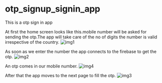 # otp_signup_signin_app

This is a otp sign in app

At first the home screen looks like this.mobile number will be asked for sending the otp.The app will take care of the no of digits the number is valid irrespective of the country.
![img1](https://user-images.githubusercontent.com/84428101/201070656-19910733-7916-4caf-8157-e614b6490b82.png)

As soon as we enter the number the app connects to the firebase to get the otp.
![img2](https://user-images.githubusercontent.com/84428101/201071280-bc936f94-4114-46e9-910f-401fb183eb56.png)

An otp comes in our mobile number.
![img4](https://user-images.githubusercontent.com/84428101/201072339-d2469ca0-5f1f-4298-86f8-2963fecc44c1.jpg)

After that the app moves to the next page to fill the otp.
![img3](https://user-images.githubusercontent.com/84428101/201072483-a7289daf-a3e3-4526-9b31-8fb959ba2dd5.png)
